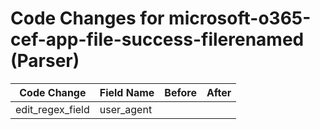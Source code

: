 # Code Changes for microsoft-o365-cef-app-file-success-filerenamed (Parser)

| Code Change | Field Name | Before | After |
|-------------|------------|--------|-------|
| edit_regex_field | user_agent |  |  |